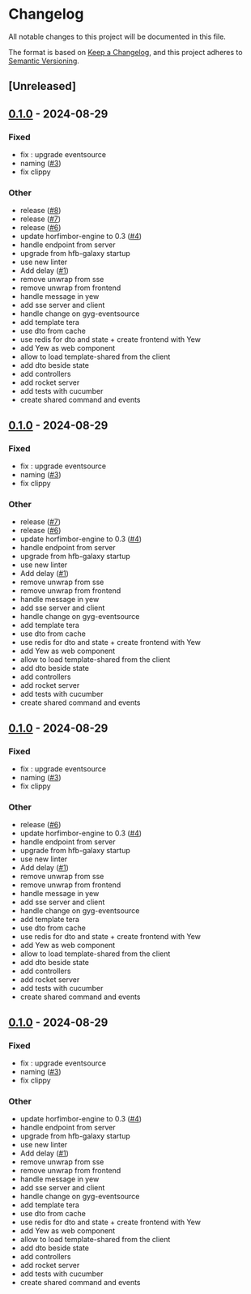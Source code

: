 # Changelog
All notable changes to this project will be documented in this file.

The format is based on [Keep a Changelog](https://keepachangelog.com/en/1.0.0/),
and this project adheres to [Semantic Versioning](https://semver.org/spec/v2.0.0.html).

## [Unreleased]

## [0.1.0](https://github.com/horfimbor/horfimbor-template/releases/tag/template-server-v0.1.0) - 2024-08-29

### Fixed
- fix : upgrade eventsource
- naming ([#3](https://github.com/horfimbor/horfimbor-template/pull/3))
- fix clippy

### Other
- release ([#8](https://github.com/horfimbor/horfimbor-template/pull/8))
- release ([#7](https://github.com/horfimbor/horfimbor-template/pull/7))
- release ([#6](https://github.com/horfimbor/horfimbor-template/pull/6))
- update horfimbor-engine to 0.3 ([#4](https://github.com/horfimbor/horfimbor-template/pull/4))
- handle endpoint from server
- upgrade from hfb-galaxy startup
- use new linter
- Add delay ([#1](https://github.com/horfimbor/horfimbor-template/pull/1))
- remove unwrap from sse
- remove unwrap from frontend
- handle message in yew
- add sse server and client
- handle change on gyg-eventsource
- add template tera
- use dto from cache
- use redis for dto and state + create frontend with Yew
- add Yew as web component
- allow to load template-shared from the client
- add dto beside state
- add controllers
- add rocket server
- add tests with cucumber
- create shared command and events

## [0.1.0](https://github.com/horfimbor/horfimbor-template/releases/tag/template-server-v0.1.0) - 2024-08-29

### Fixed
- fix : upgrade eventsource
- naming ([#3](https://github.com/horfimbor/horfimbor-template/pull/3))
- fix clippy

### Other
- release ([#7](https://github.com/horfimbor/horfimbor-template/pull/7))
- release ([#6](https://github.com/horfimbor/horfimbor-template/pull/6))
- update horfimbor-engine to 0.3 ([#4](https://github.com/horfimbor/horfimbor-template/pull/4))
- handle endpoint from server
- upgrade from hfb-galaxy startup
- use new linter
- Add delay ([#1](https://github.com/horfimbor/horfimbor-template/pull/1))
- remove unwrap from sse
- remove unwrap from frontend
- handle message in yew
- add sse server and client
- handle change on gyg-eventsource
- add template tera
- use dto from cache
- use redis for dto and state + create frontend with Yew
- add Yew as web component
- allow to load template-shared from the client
- add dto beside state
- add controllers
- add rocket server
- add tests with cucumber
- create shared command and events

## [0.1.0](https://github.com/horfimbor/horfimbor-template/releases/tag/template-server-v0.1.0) - 2024-08-29

### Fixed
- fix : upgrade eventsource
- naming ([#3](https://github.com/horfimbor/horfimbor-template/pull/3))
- fix clippy

### Other
- release ([#6](https://github.com/horfimbor/horfimbor-template/pull/6))
- update horfimbor-engine to 0.3 ([#4](https://github.com/horfimbor/horfimbor-template/pull/4))
- handle endpoint from server
- upgrade from hfb-galaxy startup
- use new linter
- Add delay ([#1](https://github.com/horfimbor/horfimbor-template/pull/1))
- remove unwrap from sse
- remove unwrap from frontend
- handle message in yew
- add sse server and client
- handle change on gyg-eventsource
- add template tera
- use dto from cache
- use redis for dto and state + create frontend with Yew
- add Yew as web component
- allow to load template-shared from the client
- add dto beside state
- add controllers
- add rocket server
- add tests with cucumber
- create shared command and events

## [0.1.0](https://github.com/horfimbor/horfimbor-template/releases/tag/template-server-v0.1.0) - 2024-08-29

### Fixed
- fix : upgrade eventsource
- naming ([#3](https://github.com/horfimbor/horfimbor-template/pull/3))
- fix clippy

### Other
- update horfimbor-engine to 0.3 ([#4](https://github.com/horfimbor/horfimbor-template/pull/4))
- handle endpoint from server
- upgrade from hfb-galaxy startup
- use new linter
- Add delay ([#1](https://github.com/horfimbor/horfimbor-template/pull/1))
- remove unwrap from sse
- remove unwrap from frontend
- handle message in yew
- add sse server and client
- handle change on gyg-eventsource
- add template tera
- use dto from cache
- use redis for dto and state + create frontend with Yew
- add Yew as web component
- allow to load template-shared from the client
- add dto beside state
- add controllers
- add rocket server
- add tests with cucumber
- create shared command and events
